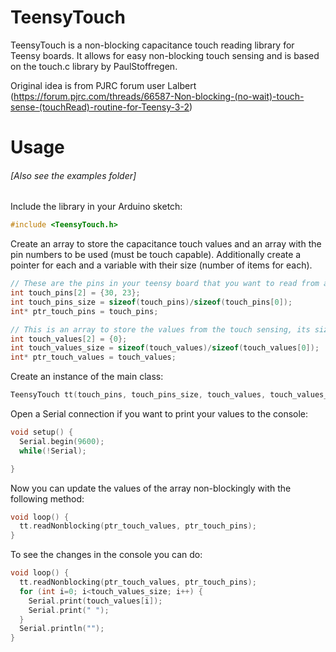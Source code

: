 # TeensyTouch

TeensyTouch is a non-blocking capacitance touch reading library for Teensy boards. It allows for easy non-blocking touch sensing and is based on the touch.c library by PaulStoffregen.

Original idea is from PJRC forum user Lalbert (https://forum.pjrc.com/threads/66587-Non-blocking-(no-wait)-touch-sense-(touchRead)-routine-for-Teensy-3-2)

# Usage

###### [Also see the examples folder]

Include the library in your Arduino sketch:

```c++
#include <TeensyTouch.h>
```

Create an array to store the capacitance touch values and an array with the pin numbers to be used (must be touch capable). Additionally create a pointer for each and a variable with their size (number of items for each).

```c++
// These are the pins in your teensy board that you want to read from and are touch capable, its size and a pointer to it
int touch_pins[2] = {30, 23};
int touch_pins_size = sizeof(touch_pins)/sizeof(touch_pins[0]);
int* ptr_touch_pins = touch_pins;

// This is an array to store the values from the touch sensing, its size and a pointer to it
int touch_values[2] = {0};
int touch_values_size = sizeof(touch_values)/sizeof(touch_values[0]);
int* ptr_touch_values = touch_values;
```

Create an instance of the main class:

```c++
TeensyTouch tt(touch_pins, touch_pins_size, touch_values, touch_values_size);
```

Open a Serial connection if you want to print your values to the console:

```c++
void setup() {
  Serial.begin(9600);
  while(!Serial);

}
```

Now you can update the values of the array non-blockingly with the following method:

```c++
void loop() {
  tt.readNonblocking(ptr_touch_values, ptr_touch_pins);
}
```

To see the changes in the console you can do:

```c++
void loop() {
  tt.readNonblocking(ptr_touch_values, ptr_touch_pins);
  for (int i=0; i<touch_values_size; i++) {
    Serial.print(touch_values[i]);
    Serial.print(" ");
  }
  Serial.println("");
}
```

